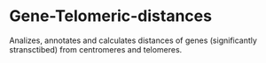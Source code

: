 Gene-Telomeric-distances
========================

Analizes, annotates and calculates distances of genes (significantly stransctibed) from centromeres and telomeres.
